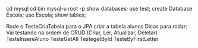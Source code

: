 cd mysql
cd bin
mysql-u root -p
show databases;
use test;
create Database Escola;
use Escola;
show tables;


Rode o TesteCriaTabela para o JPA criar a tabela alunos
Dicas para rodar: Vai testando na ordem de CRUD (Criar, Ler, Atualizar, Deletar)
TesteInsereAluno
TesteGetAll
TestegetById
TesteByFirstLetter

